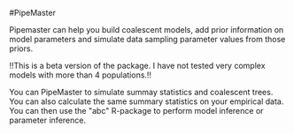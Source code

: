 #PipeMaster

Pipemaster can help you build coalescent models, add prior information on model parameters and simulate data sampling parameter values from those priors.

!!This is a beta version of the package. I have not tested very complex models with more than 4 populations.!!

You can PipeMaster to simulate summay statistics and coalescent trees. You can also calculate the same summary statistics on your empirical data. You can then use the "abc" R-package to perform model inference or parameter inference.  
